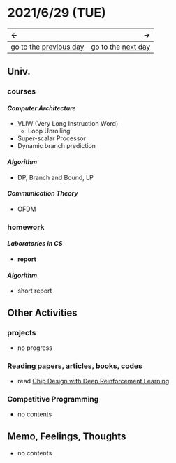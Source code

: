 # 2021/6/29 (TUE)
|←|→|
|:---|---:|
go to the [previous day](./28th.md) | go to the [next day](./30th.md)

## Univ.
### courses
#### *Computer Architecture*
- VLIW (Very Long Instruction Word)
  - Loop Unrolling
- Super-scalar Processor
- Dynamic branch prediction

#### *Algorithm*
- DP, Branch and Bound, LP

#### *Communication Theory*
- OFDM

### homework
#### *Laboratories in CS*
- **report**

#### *Algorithm*
- short report

## Other Activities

### projects
- no progress

### Reading papers, articles, books, codes
- read [Chip Design with Deep Reinforcement Learning](https://ai.googleblog.com/2020/04/chip-design-with-deep-reinforcement.html)

### Competitive Programming
- no contents

## Memo, Feelings, Thoughts
- no contents
